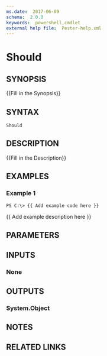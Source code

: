```yaml
---
ms.date:  2017-06-09
schema:  2.0.0
keywords:  powershell,cmdlet
external help file:  Pester-help.xml
---
```


# Should

## SYNOPSIS
{{Fill in the Synopsis}}

## SYNTAX

```
Should
```

## DESCRIPTION
{{Fill in the Description}}

## EXAMPLES

### Example 1
```
PS C:\> {{ Add example code here }}
```

{{ Add example description here }}

## PARAMETERS

## INPUTS

### None


## OUTPUTS

### System.Object

## NOTES

## RELATED LINKS

